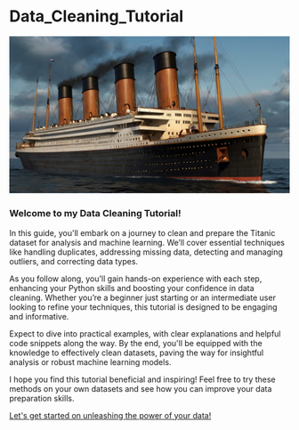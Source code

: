 # Data_Cleaning_Tutorial

![Titanic Image](Images/Titanic_3.jpg)

### **Welcome to my Data Cleaning Tutorial!**

In this guide, you'll embark on a journey to clean and prepare the Titanic dataset for analysis and machine learning. We’ll cover essential techniques like handling duplicates, addressing missing data, detecting and managing outliers, and correcting data types.

As you follow along, you'll gain hands-on experience with each step, enhancing your Python skills and boosting your confidence in data cleaning. Whether you’re a beginner just starting or an intermediate user looking to refine your techniques, this tutorial is designed to be engaging and informative.

Expect to dive into practical examples, with clear explanations and helpful code snippets along the way. By the end, you'll be equipped with the knowledge to effectively clean datasets, paving the way for insightful analysis or robust machine learning models.

I hope you find this tutorial beneficial and inspiring! Feel free to try these methods on your own datasets and see how you can improve your data preparation skills.

[Let's get started on unleashing the power of your data!](Data_Cleaning_Tutorial.ipynb)
